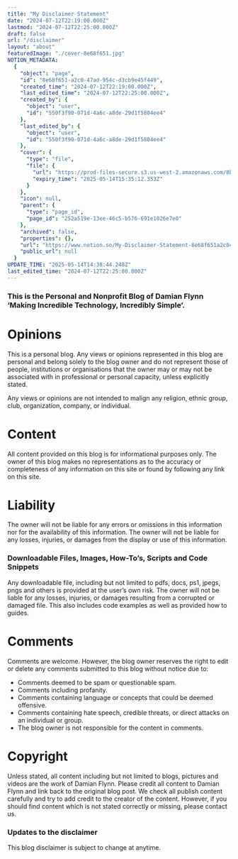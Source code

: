 ```yaml
---
title: "My Disclaimer Statement"
date: "2024-07-12T22:19:00.000Z"
lastmod: "2024-07-12T22:25:00.000Z"
draft: false
url: "/disclaimer"
layout: "about"
featuredImage: "./cover-8e68f651.jpg"
NOTION_METADATA:
  {
    "object": "page",
    "id": "8e68f651-a2c0-47ad-954c-d3cb9e45f449",
    "created_time": "2024-07-12T22:19:00.000Z",
    "last_edited_time": "2024-07-12T22:25:00.000Z",
    "created_by": {
      "object": "user",
      "id": "550f3f90-071d-4a6c-a8de-29d1f5804ee4"
    },
    "last_edited_by": {
      "object": "user",
      "id": "550f3f90-071d-4a6c-a8de-29d1f5804ee4"
    },
    "cover": {
      "type": "file",
      "file": {
        "url": "https://prod-files-secure.s3.us-west-2.amazonaws.com/8bc3c4f0-c291-4309-a955-a5876c66b3de/5d1145ba-8d41-4290-a879-57375347b311/Disclaimer_1600x750.jpg?X-Amz-Algorithm=AWS4-HMAC-SHA256&X-Amz-Content-Sha256=UNSIGNED-PAYLOAD&X-Amz-Credential=ASIAZI2LB4667EZZTWTQ%2F20250514%2Fus-west-2%2Fs3%2Faws4_request&X-Amz-Date=20250514T143512Z&X-Amz-Expires=3600&X-Amz-Security-Token=IQoJb3JpZ2luX2VjEF4aCXVzLXdlc3QtMiJHMEUCIHT7onQ2Bqm%2BBjIuraUy335DN34lPvyxs5EbvJsAInW%2FAiEA9%2F7tl3PcqajoQLFdWN3U8A0FlRdG81kKEZ0PZK2AI50q%2FwMIFxAAGgw2Mzc0MjMxODM4MDUiDCZ4uF%2FtF4a3KJiVGSrcA9m7mBL26A6wsV7BC%2F7CPvMbvV9udEC99%2Fqwn9G%2BoF1L1vchd4sfOLZaCL4Xmw%2BKb8sM%2BEpjD10jrPqQYKxQqAS0PH7khlFdBVJX6%2FP6XoqOneJaspG4VCc1i1mn%2BV1rF%2BO94wd%2FbkI7k1cF1uDeb3jzUKrQAQvfoRfQ45mpA%2F1805AyV2qXaoiQ%2Fr5LZ9LXHx92gt8jhtA1HkaHLEtohcYc27hOiC4bqaHHb%2BzU5m%2BcSRbKIOaNmLggO2LogeZ7VKwhuPzCMZTY8dtaLxsZeWp2Y9YM6tjxM6cTEy6dPap8%2Fi2uUDcUBfzu%2FlQkJiRG0q5BvzHTSAx%2BSr4EDJBCBRl%2FkLsfCzDgL02r6wvz%2FyHSLtCQSuCljofWhe9N6z6a%2BanGju7d%2B2M3xcBpS4kD9P2w5YuVUOB%2BnnausdDSzoyKGgpQB67MEptljheDdadpv6bQk%2FHeYUH5TBVqtT7O3dWrklJd%2FZO9gTPIUsCYY6r6m34oE9It24M15OhwSwYgqtKmPQtzH2ENpeEDJ5dcKkw50IrE74OD4H%2Bc%2FpBeLrxa9Hc%2FP5Izqn%2B7hgzsuZIe2PMP6zV%2FATllU4tvXQJcpCz7qfDhZPbEkCS%2B%2FJfJKnMvW5eqlFAswOi5U0ZaMIm6ksEGOqUB1Uk1JidwVsO8BgYRcsyXqXlHD5k2rJjBQ8Ju3jXPHAIxXP8UvPq7FdOEv8m0LMmKayvONmQ2Suhk03LMuXNrrrdGLyd7suklIR2xRgpr2yvzCa90H%2BXVKx02xGLUeLRmNLygIRkrBN9FEvuGXpBDo5yPoMWTsePVWfXvwwvNi4SCim5YLkvz6rJpxZvYrvGlX4K5noFhBMo5uJO0erw0w%2BdJfjuU&X-Amz-Signature=05bb07df34bc5656713b2dfa227f1d77ca5cac20f0f03823727f778573da4782&X-Amz-SignedHeaders=host&x-id=GetObject",
        "expiry_time": "2025-05-14T15:35:12.353Z"
      }
    },
    "icon": null,
    "parent": {
      "type": "page_id",
      "page_id": "252a519e-13ee-46c5-b576-691e1026e7e0"
    },
    "archived": false,
    "properties": {},
    "url": "https://www.notion.so/My-Disclaimer-Statement-8e68f651a2c047ad954cd3cb9e45f449",
    "public_url": null
  }
UPDATE_TIME: "2025-05-14T14:38:44.248Z"
last_edited_time: "2024-07-12T22:25:00.000Z"
---
```


### This is the Personal and Nonprofit Blog of Damian Flynn ‘Making Incredible Technology, Incredibly Simple’.

# Opinions

This is a personal blog. Any views or opinions represented in this blog are personal and belong solely to the blog owner and do not represent those of people, institutions or organisations that the owner may or may not be associated with in professional or personal capacity, unless explicitly stated.

Any views or opinions are not intended to malign any religion, ethnic group, club, organization, company, or individual.

# Content

All content provided on this blog is for informational purposes only. The owner of this blog makes no representations as to the accuracy or completeness of any information on this site or found by following any link on this site.

# Liability

The owner will not be liable for any errors or omissions in this information nor for the availability of this information. The owner will not be liable for any losses, injuries, or damages from the display or use of this information.

### Downloadable Files, Images, How-To’s, Scripts and Code Snippets

Any downloadable file, including but not limited to pdfs, docs, ps1, jpegs, pngs and others is provided at the user’s own risk. The owner will not be liable for any losses, injuries, or damages resulting from a corrupted or damaged file. This also includes code examples as well as provided how to guides.

# Comments

Comments are welcome. However, the blog owner reserves the right to edit or delete any comments submitted to this blog without notice due to:

* Comments deemed to be spam or questionable spam.
* Comments including profanity.
* Comments containing language or concepts that could be deemed offensive.
* Comments containing hate speech, credible threats, or direct attacks on an individual or group.
* The blog owner is not responsible for the content in comments.
# Copyright

Unless stated, all content including but not limited to blogs, pictures and videos are the work of Damian Flynn. Please credit all content to Damian Flynn and link back to the original blog post. We check all publish content carefully and try to add credit to the creator of the content. However, if you should find content which is not stated correctly or missing, please contact us.

### Updates to the disclaimer

This blog disclaimer is subject to change at anytime.

